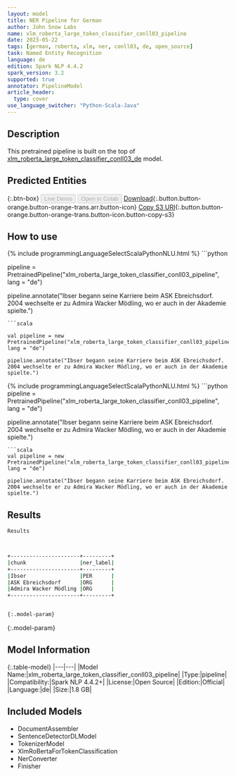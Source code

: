 ```yaml
---
layout: model
title: NER Pipeline for German
author: John Snow Labs
name: xlm_roberta_large_token_classifier_conll03_pipeline
date: 2023-05-22
tags: [german, roberta, xlm, ner, conll03, de, open_source]
task: Named Entity Recognition
language: de
edition: Spark NLP 4.4.2
spark_version: 3.2
supported: true
annotator: PipelineModel
article_header:
  type: cover
use_language_switcher: "Python-Scala-Java"
---
```


## Description

This pretrained pipeline is built on the top of [xlm_roberta_large_token_classifier_conll03_de](https://nlp.johnsnowlabs.com/2021/12/25/xlm_roberta_large_token_classifier_conll03_de.html) model.

## Predicted Entities



{:.btn-box}
<button class="button button-orange" disabled>Live Demo</button>
<button class="button button-orange" disabled>Open in Colab</button>
[Download](https://s3.amazonaws.com/auxdata.johnsnowlabs.com/public/models/xlm_roberta_large_token_classifier_conll03_pipeline_de_4.4.2_3.2_1684762736094.zip){:.button.button-orange.button-orange-trans.arr.button-icon}
[Copy S3 URI](s3://auxdata.johnsnowlabs.com/public/models/xlm_roberta_large_token_classifier_conll03_pipeline_de_4.4.2_3.2_1684762736094.zip){:.button.button-orange.button-orange-trans.button-icon.button-copy-s3}

## How to use

<div class="tabs-box" markdown="1">
{% include programmingLanguageSelectScalaPythonNLU.html %}
```python

pipeline = PretrainedPipeline("xlm_roberta_large_token_classifier_conll03_pipeline", lang = "de")

pipeline.annotate("Ibser begann seine Karriere beim ASK Ebreichsdorf. 2004 wechselte er zu Admira Wacker Mödling, wo er auch in der Akademie spielte.")
```
```scala

val pipeline = new PretrainedPipeline("xlm_roberta_large_token_classifier_conll03_pipeline", lang = "de")

pipeline.annotate("Ibser begann seine Karriere beim ASK Ebreichsdorf. 2004 wechselte er zu Admira Wacker Mödling, wo er auch in der Akademie spielte.")
```
</div>

<div class="tabs-box" markdown="1">
{% include programmingLanguageSelectScalaPythonNLU.html %}
```python
pipeline = PretrainedPipeline("xlm_roberta_large_token_classifier_conll03_pipeline", lang = "de")

pipeline.annotate("Ibser begann seine Karriere beim ASK Ebreichsdorf. 2004 wechselte er zu Admira Wacker Mödling, wo er auch in der Akademie spielte.")
```
```scala
val pipeline = new PretrainedPipeline("xlm_roberta_large_token_classifier_conll03_pipeline", lang = "de")

pipeline.annotate("Ibser begann seine Karriere beim ASK Ebreichsdorf. 2004 wechselte er zu Admira Wacker Mödling, wo er auch in der Akademie spielte.")
```
</div>

## Results

```bash
Results



+----------------------+---------+
|chunk                 |ner_label|
+----------------------+---------+
|Ibser                 |PER      |
|ASK Ebreichsdorf      |ORG      |
|Admira Wacker Mödling |ORG      |
+----------------------+---------+


{:.model-param}
```

{:.model-param}
## Model Information

{:.table-model}
|---|---|
|Model Name:|xlm_roberta_large_token_classifier_conll03_pipeline|
|Type:|pipeline|
|Compatibility:|Spark NLP 4.4.2+|
|License:|Open Source|
|Edition:|Official|
|Language:|de|
|Size:|1.8 GB|

## Included Models

- DocumentAssembler
- SentenceDetectorDLModel
- TokenizerModel
- XlmRoBertaForTokenClassification
- NerConverter
- Finisher